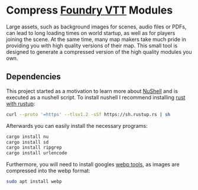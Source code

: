 # Compress [Foundry VTT](https://foundryvtt.com/) Modules
Large assets, such as background images for scenes, audio files or PDFs, can lead to long loading times on world startup, as well as for players joining the scene. At the same time, many map makers take much pride in providing you with high quality versions of their map. This small tool is designed to generate a compressed version of the high quality modules you own.

## Dependencies

This project started as a motivation to learn more about [NuShell](https://www.nushell.sh/) and is executed as a nushell script. To install nushell I recommend installing [rust with rustup](https://www.rust-lang.org/tools/install):

```bash
curl --proto '=https' --tlsv1.2 -sSf https://sh.rustup.rs | sh
```

Afterwards you can easily install the necessary programs:

```bash
cargo install nu
cargo install sd
cargo install ripgrep
cargo install urlencode
```

Furthermore, you will need to install googles [webp tools](https://developers.google.com/speed/webp/download), as images are compressed into the webp format:

```bash
sudo apt install webp
```